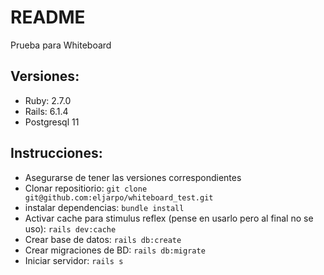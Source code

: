 # README

Prueba para Whiteboard

## Versiones:

* Ruby: 2.7.0
* Rails: 6.1.4
* Postgresql 11
## Instrucciones:

* Asegurarse de tener las versiones correspondientes
* Clonar repositiorio: `git clone git@github.com:eljarpo/whiteboard_test.git`
* instalar dependencias: `bundle install`
* Activar cache para stimulus reflex (pense en usarlo pero al final no se uso): `rails dev:cache`
* Crear base de datos: `rails db:create`
* Crear migraciones de BD: `rails db:migrate`
* Iniciar servidor: `rails s`